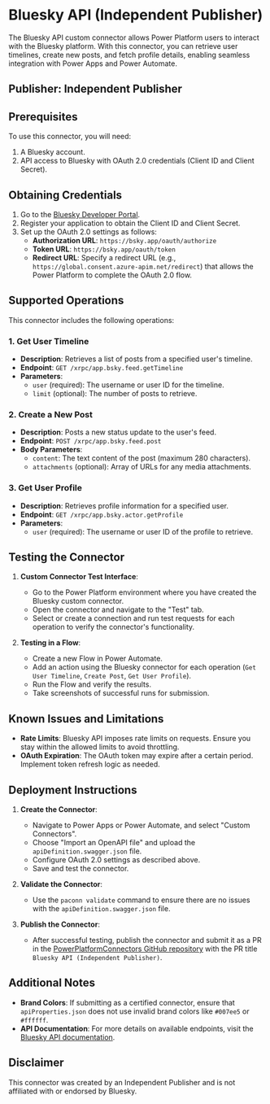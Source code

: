 # Bluesky API (Independent Publisher)

The Bluesky API custom connector allows Power Platform users to interact with the Bluesky platform. With this connector, you can retrieve user timelines, create new posts, and fetch profile details, enabling seamless integration with Power Apps and Power Automate.

## Publisher: Independent Publisher

## Prerequisites

To use this connector, you will need:
1. A Bluesky account.
2. API access to Bluesky with OAuth 2.0 credentials (Client ID and Client Secret).

## Obtaining Credentials

1. Go to the [Bluesky Developer Portal](https://docs.bsky.app).
2. Register your application to obtain the Client ID and Client Secret.
3. Set up the OAuth 2.0 settings as follows:
   - **Authorization URL**: `https://bsky.app/oauth/authorize`
   - **Token URL**: `https://bsky.app/oauth/token`
   - **Redirect URL**: Specify a redirect URL (e.g., `https://global.consent.azure-apim.net/redirect`) that allows the Power Platform to complete the OAuth 2.0 flow.

## Supported Operations

This connector includes the following operations:

### 1. Get User Timeline
- **Description**: Retrieves a list of posts from a specified user's timeline.
- **Endpoint**: `GET /xrpc/app.bsky.feed.getTimeline`
- **Parameters**:
  - `user` (required): The username or user ID for the timeline.
  - `limit` (optional): The number of posts to retrieve.

### 2. Create a New Post
- **Description**: Posts a new status update to the user's feed.
- **Endpoint**: `POST /xrpc/app.bsky.feed.post`
- **Body Parameters**:
  - `content`: The text content of the post (maximum 280 characters).
  - `attachments` (optional): Array of URLs for any media attachments.

### 3. Get User Profile
- **Description**: Retrieves profile information for a specified user.
- **Endpoint**: `GET /xrpc/app.bsky.actor.getProfile`
- **Parameters**:
  - `user` (required): The username or user ID of the profile to retrieve.

## Testing the Connector

1. **Custom Connector Test Interface**:
   - Go to the Power Platform environment where you have created the Bluesky custom connector.
   - Open the connector and navigate to the "Test" tab.
   - Select or create a connection and run test requests for each operation to verify the connector's functionality.

2. **Testing in a Flow**:
   - Create a new Flow in Power Automate.
   - Add an action using the Bluesky connector for each operation (`Get User Timeline`, `Create Post`, `Get User Profile`).
   - Run the Flow and verify the results.
   - Take screenshots of successful runs for submission.

## Known Issues and Limitations

- **Rate Limits**: Bluesky API imposes rate limits on requests. Ensure you stay within the allowed limits to avoid throttling.
- **OAuth Expiration**: The OAuth token may expire after a certain period. Implement token refresh logic as needed.

## Deployment Instructions

1. **Create the Connector**:
   - Navigate to Power Apps or Power Automate, and select "Custom Connectors".
   - Choose "Import an OpenAPI file" and upload the `apiDefinition.swagger.json` file.
   - Configure OAuth 2.0 settings as described above.
   - Save and test the connector.

2. **Validate the Connector**:
   - Use the `paconn validate` command to ensure there are no issues with the `apiDefinition.swagger.json` file.

3. **Publish the Connector**:
   - After successful testing, publish the connector and submit it as a PR in the [PowerPlatformConnectors GitHub repository](https://github.com/microsoft/PowerPlatformConnectors) with the PR title `Bluesky API (Independent Publisher)`.

## Additional Notes

- **Brand Colors**: If submitting as a certified connector, ensure that `apiProperties.json` does not use invalid brand colors like `#007ee5` or `#ffffff`.
- **API Documentation**: For more details on available endpoints, visit the [Bluesky API documentation](https://docs.bsky.app).

## Disclaimer

This connector was created by an Independent Publisher and is not affiliated with or endorsed by Bluesky.

